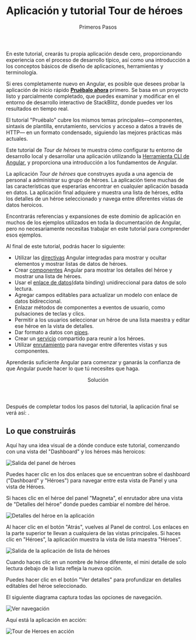 <h1 class="no-toc">Aplicación y tutorial Tour de héroes</h1>

<div class="callout is-helpful">
<header>Primeros Pasos </header>

En este tutorial, crearás tu propia aplicación desde cero, proporcionando experiencia con el proceso de desarrollo típico, así como una introducción a los conceptos básicos de diseño de aplicaciones, herramientas y terminología.

Si eres completamente nuevo en Angular, es posible que desees probar la aplicación de inicio rápido [**Pruébalo ahora**](start) primero.
Se basa en un proyecto listo y parcialmente completado, que puedes examinar y modificar en el entorno de desarrollo interactivo de StackBlitz, donde puedes ver los resultados en tiempo real.

El tutorial "Pruébalo" cubre los mismos temas principales&mdash;componentes, sintaxis de plantilla, enrutamiento, servicios y acceso a datos a través de HTTP&mdash; en un formato condensado, siguiendo las mejores prácticas más actuales.


</div>

Este tutorial de _Tour de héroes_ te muestra cómo configurar tu entorno de desarrollo local y desarrollar una aplicación utilizando la [Herramienta CLI de Angular](cli "referencia de comando de CLI"), y proporciona una introducción a los fundamentos de Angular.

La aplicación _Tour de héroes_ que construyes ayuda a una agencia de personal a administrar su grupo de héroes.
La aplicación tiene muchas de las características que esperarías encontrar en cualquier aplicación basada en datos.
La aplicación final adquiere y muestra una lista de héroes, edita los detalles de un héroe seleccionado y navega entre diferentes vistas de datos heroicos.

Encontrarás referencias y expansiones de este dominio de aplicación en muchos de los ejemplos utilizados en toda la documentación de Angular, pero no necesariamente necesitas trabajar en este tutorial para comprender esos ejemplos.

Al final de este tutorial, podrás hacer lo siguiente:

* Utilizar las [directivas](guide/glossary#directive "Definición de directivas") Angular integradas para mostrar y ocultar elementos y mostrar listas de datos de héroes.
* Crear [componentes](guide/glossary#component "Definición de componentes") Angular para mostrar los detalles del héroe y mostrar una lista de héroes.
* Usar el [enlace de datos](guide/glossary#data-binding "Definición de enlace de datos")(data binding) unidireccional para datos de solo lectura.
* Agregar campos editables para actualizar un modelo con enlace de datos bidireccional.
* Enlazar métodos de componentes a eventos de usuario, como pulsaciones de teclas y clics.
* Permitir a los usuarios seleccionar un héroe de una lista maestra y editar ese héroe en la vista de detalles.
* Dar formato a datos con [pipes](guide/glossary#pipe "Definición de Pipe").
* Crear un [servicio](guide/glossary#service "Definición de Servicio") compartido para reunir a los héroes.
* Utilizar [enrutamiento](guide/glossary#router "Definición de Enrutamiento") para navegar entre diferentes vistas y sus componentes.

Aprenderás suficiente Angular para comenzar y ganarás la confianza de que
Angular puede hacer lo que tú necesites que haga.

<div class="callout is-helpful">
<header>Solución</header>

Después de completar todos los pasos del tutorial, la aplicación final se verá así: <live-example name="toh-pt6"> </live-example>.

</div>

## Lo que construirás

Aquí hay una idea visual de a dónde conduce este tutorial, comenzando con una vista del "Dashboard" y los héroes más heroicos:

<div class="lightbox">
  <img src='generated/images/guide/toh/heroes-dashboard-1.png' alt="Salida del panel de héroes">
</div>

Puedes hacer clic en los dos enlaces que se encuentran sobre el dashboard ("Dashboard" y "Héroes")
para navegar entre esta vista de Panel y una vista de Héroes.

Si haces clic en el héroe del panel "Magneta", el enrutador abre una vista de "Detalles del héroe"
donde puedes cambiar el nombre del héroe.


<div class="lightbox">
  <img src='generated/images/guide/toh/hero-details-1.png' alt="Detalles del héroe en la aplicación">
</div>

Al hacer clic en el botón "Atrás", vuelves al Panel de control.
Los enlaces en la parte superior te llevan a cualquiera de las vistas principales.
Si haces clic en "Héroes", la aplicación muestra la vista de lista maestra "Héroes".


<div class="lightbox">
  <img src='generated/images/guide/toh/heroes-list-2.png' alt="Salida de la aplicación de lista de héroes">
</div>

Cuando haces clic en un nombre de héroe diferente, el mini detalle de solo lectura debajo de la lista refleja la nueva opción.

Puedes hacer clic en el botón "Ver detalles" para profundizar en
detalles editables del héroe seleccionado.

El siguiente diagrama captura todas las opciones de navegación.

<div class="lightbox">
  <img src='generated/images/guide/toh/nav-diagram.png' alt="Ver navegación">
</div>

Aquí está la aplicación en acción:

<div class="lightbox">
  <img src='generated/images/guide/toh/toh-anim.gif' alt="Tour de Heroes en acción">
</div>
